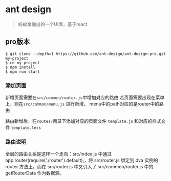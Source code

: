 # ant design

> 蚂蚁金融出的一个UI库，基于react

## pro版本
```
$ git clone --depth=1 https://github.com/ant-design/ant-design-pro.git my-project
$ cd my-project
$ npm install
$ npm run start
```
### 添加页面
新增页面需要在`src/common/router.js`中增加对应的路由
若页面需要出现在菜单上，则在`src/common/menu.js` 进行新增。
menu中的path对应的是router中的路由

路由新增后，在`routes/`目录下添加对应的页面文件  `template.js` 和对应的样式文件  `template.less`
### 路由说明
全局的路由关系是这样一个走向：src/index.js 中通过 app.router(require('./router').default);，将 src/router.js 绑定到 dva 实例的 router 方法上。而在 src/router.js 中又引入了 src/common/router.js 中的 getRouterData 作为数据源。